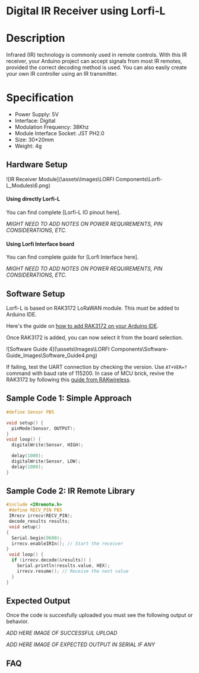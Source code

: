 # Digital IR Receiver using Lorfi-L

# Description

Infrared (IR) technology is commonly used in remote controls. With this IR receiver, your Arduino project can accept signals from most IR remotes, provided the correct decoding method is used. You can also easily create your own IR controller using an IR transmitter.

# Specification

- Power Supply: 5V
- Interface: Digital
- Modulation Frequency: 38Khz
- Module Interface Socket: JST PH2.0
- Size: 30*20mm
- Weight: 4g

## Hardware Setup 

![IR Receiver Module](\assets\Images\LORFI Components\Lorfi-L_Modules\6.png)

#### Using directly Lorfi-L

You can find complete [Lorfi-L IO pinout here].

*MIGHT NEED TO ADD NOTES ON POWER REQUIREMENTS, PIN CONSIDERATIONS, ETC.*

#### Using Lorfi Interface board

You can find complete guide for [Lorfi Interface here].

*MIGHT NEED TO ADD NOTES ON POWER REQUIREMENTS, PIN CONSIDERATIONS, ETC.*

## Software Setup

Lorfi-L is based on RAK3172 LoRaWAN module. This must be added to Arduino IDE.

Here's the guide on <a href="/docs/Software-Guide.html">how to add RAK3172 on your Arduino IDE</a>.

Once RAK3172 is added, you can now select it from the board selection.

![Software Guide 4](\assets\Images\LORFI Components\Software-Guide_Images\Software_Guide4.png)

If failing, test the UART connection by checking the version. Use `AT+VER=?` command with baud rate of 115200. In case of MCU brick, revive the RAK3172 by following this [guide from RAKwireless](https://learn.rakwireless.com/hc/en-us/articles/26687606549911-How-To-Guide-STM32CubeProgrammer-for-RAK-Modules).

## **Sample Code 1: Simple Approach**
```c
#define Sensor PB5

void setup() {
  pinMode(Sensor, OUTPUT);
}
void loop() {
  digitalWrite(Sensor, HIGH);

  delay(1000);
  digitalWrite(Sensor, LOW);
  delay(1000);
}
```

## **Sample Code 2: IR Remote Library**
```c
#include <IRremote.h>
 #define RECV_PIN PB5
 IRrecv irrecv(RECV_PIN);
 decode_results results;
 void setup()
{
  Serial.begin(9600);
  irrecv.enableIRIn(); // Start the receiver
}
 void loop() {
  if (irrecv.decode(&results)) {
    Serial.println(results.value, HEX);
    irrecv.resume(); // Receive the next value
  }
}
```

## Expected Output

Once the code is succesfully uploaded you must see the following output or behavior.

*ADD HERE IMAGE OF SUCCESSFUL UPLOAD*

*ADD HERE IMAGE OF EXPECTED OUTPUT IN SERIAL IF ANY*

## FAQ